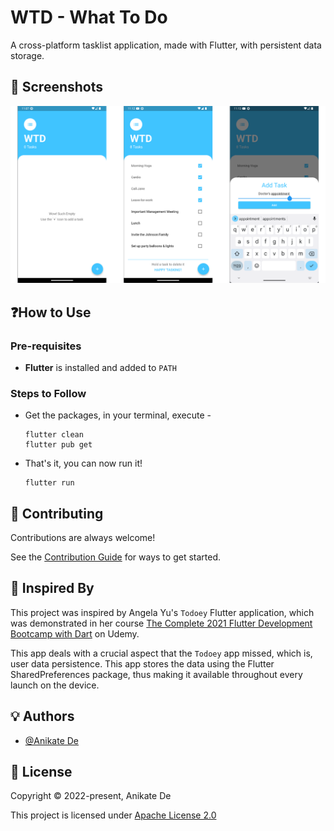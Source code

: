 # WTD - What To Do

A cross-platform tasklist application, made with Flutter, with persistent data storage.

## 📱 Screenshots
![Screenshots](readme_images/screenshots.png "Default UI, List of Tasks after addition, Task Addition Dialog")

## ❓How to Use

### Pre-requisites

- **Flutter** is installed and added to `PATH`

### Steps to Follow
- Get the packages, in your terminal, execute -
  ```
  flutter clean
  flutter pub get
  ```
- That's it, you can now run it!
  ```
  flutter run
  ```

## 🤝 Contributing

Contributions are always welcome!

See the [Contribution Guide](contributing.md) for ways to get started.

## 🤩 Inspired By

This project was inspired by Angela Yu's `Todoey` Flutter application, which was demonstrated in her course [The Complete 2021 Flutter Development Bootcamp with Dart](https://www.udemy.com/course/flutter-bootcamp-with-dart/) on Udemy.

This app deals with a crucial aspect that the `Todoey` app missed, which is, user data persistence. This app stores the data using the Flutter SharedPreferences package, thus making it available throughout every launch on the device.

## 💡 Authors

- [@Anikate De](https://www.github.com/Anikate-De)

## 📝 License

Copyright © 2022-present, Anikate De

This project is licensed under [Apache License 2.0](LICENSE)